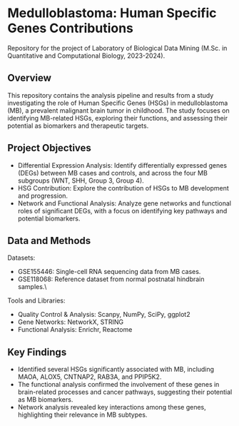 # Medulloblastoma: Human Specific Genes Contributions
Repository for the project of Laboratory of Biological Data Mining (M.Sc. in Quantitative and Computational Biology, 2023-2024).

## Overview
This repository contains the analysis pipeline and results from a study investigating the role of Human Specific Genes (HSGs) in medulloblastoma (MB), a prevalent malignant brain tumor in childhood. The study focuses on identifying MB-related HSGs, exploring their functions, and assessing their potential as biomarkers and therapeutic targets.

## Project Objectives
- Differential Expression Analysis: Identify differentially expressed genes (DEGs) between MB cases and controls, and across the four MB subgroups (WNT, SHH, Group 3, Group 4).
- HSG Contribution: Explore the contribution of HSGs to MB development and progression.
- Network and Functional Analysis: Analyze gene networks and functional roles of significant DEGs, with a focus on identifying key pathways and potential biomarkers.
  
## Data and Methods
Datasets:
- GSE155446: Single-cell RNA sequencing data from MB cases.
- GSE118068: Reference dataset from normal postnatal hindbrain samples.\
  
Tools and Libraries:
- Quality Control & Analysis: Scanpy, NumPy, SciPy, ggplot2
- Gene Networks: NetworkX, STRING
- Functional Analysis: Enrichr, Reactome
  
## Key Findings
- Identified several HSGs significantly associated with MB, including MAOA, ALOX5, CNTNAP2, RAB3A, and PPIP5K2.
- The functional analysis confirmed the involvement of these genes in brain-related processes and cancer pathways, suggesting their potential as MB biomarkers.
- Network analysis revealed key interactions among these genes, highlighting their relevance in MB subtypes.
